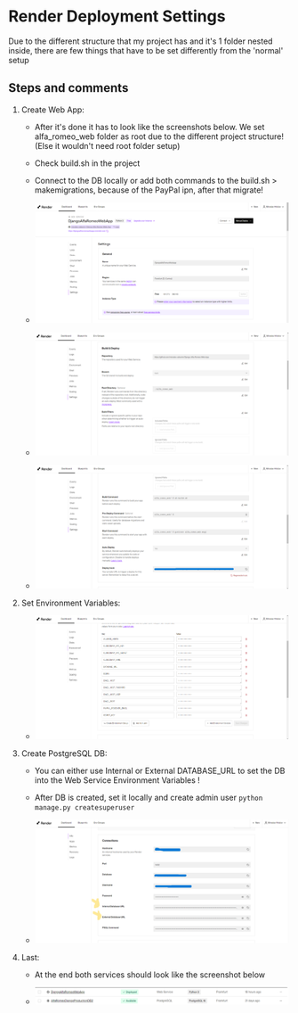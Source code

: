 # Render Deployment Settings

Due to the different structure that my project has and it's 1 folder nested inside, there are few things that have to be set differently from the 'normal' setup

## Steps and comments

1. Create Web App:  

    - After it's done it has to look like the screenshots below. We set alfa_romeo_web folder as root due to the different project structure! (Else it wouldn't need root folder setup)

    - Check build.sh in the project

    - Connect to the DB locally or add both commands to the build.sh > makemigrations, because of the PayPal ipn, after that migrate!

    - ![FirstPage](screenshots/1.png)   

    - ![SecondPage](screenshots/2.png)     
    
    - ![ThirdPage](screenshots/3.png)   
  

2. Set Environment Variables:   

    - ![FourthPage](screenshots/4.png)   

3. Create PostgreSQL DB:   

    - You can either use Internal or External DATABASE_URL to set the DB into the Web Service Environment Variables !

    - After DB is created, set it locally and create admin user ```python manage.py createsuperuser```

    - ![FifthPage](screenshots/5.png)   

4. Last:  

    - At the end both services should look like the screenshot below  

    - ![SixthPage](screenshots/6.png)



